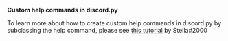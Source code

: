 **Custom help commands in discord.py**

To learn more about how to create custom help commands in discord.py by subclassing the help command, please see [this tutorial](https://gist.github.com/InterStella0/b78488fb28cadf279dfd3164b9f0cf96#embed-minimalhelpcommand) by Stella#2000
